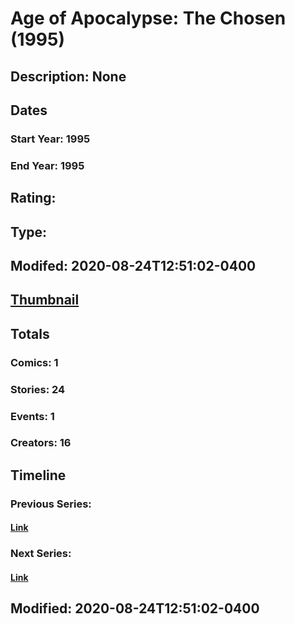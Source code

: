 # Age of Apocalypse: The Chosen (1995)
## Description: None
## Dates
### Start Year: 1995
### End Year: 1995
## Rating: 
## Type: 
## Modifed: 2020-08-24T12:51:02-0400
## [Thumbnail](http://i.annihil.us/u/prod/marvel/i/mg/2/00/4bad2bdd3c8a9.jpg)
## Totals
### Comics: 1
### Stories: 24
### Events: 1
### Creators: 16
## Timeline
### Previous Series: 
#### [Link]()
### Next Series: 
#### [Link]()
## Modified: 2020-08-24T12:51:02-0400